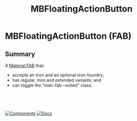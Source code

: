 ﻿---
uid: C.MBFloatingActionButton
title: MBFloatingActionButton
---
# MBFloatingActionButton (FAB)

## Summary

A [Material FAB](https://github.com/material-components/material-components-web/tree/v9.0.0/packages/mdc-fab#floating-action-buttons) that:

- accepts an icon and an optional icon foundry;
- has regular, mini and extended variants; and
- can toggle the "mdc-fab--exited" class.

&nbsp;

&nbsp;

[![Components](https://img.shields.io/static/v1?label=Components&message=Core&color=blue)](xref:A.CoreComponents)
[![Docs](https://img.shields.io/static/v1?label=API%20Documentation&message=MBFloatingActionButton&color=brightgreen)](xref:Material.Blazor.MBFloatingActionButton)
